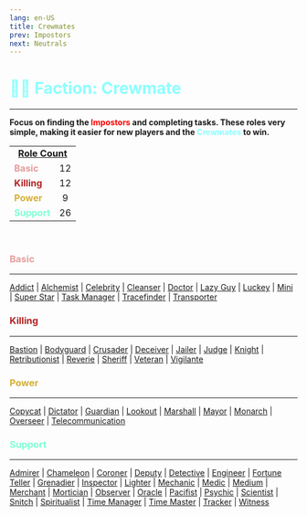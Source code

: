 ```yaml
---
lang: en-US
title: Crewmates
prev: Impostors
next: Neutrals
---
```


# <font color="#8cffff">👨‍🚀 <b>Faction: Crewmate</b></font> <Badge text="Total: 59" type="tip" vertical="middle"/>
---

<b>Focus on finding the <font color=red>Impostors</font> and completing tasks. These roles very simple, making it easier for new players and the <font color=#8cffff>Crewmates</font> to win.</b>

<table>
<tr>
<td colspan="2" align="center"><b><u>Role Count</u></b></td>
</tr>
<tr>
<td><font color=#e69c9c><b>Basic</b></font></td>
<td align="center">12</td>
</tr>

<tr>
<td><font color=#b22222><b>Killing</b></font></td>
<td align="center">12</td>
</tr>

<tr>
<td><font color=#d4af37><b>Power</b></font></td>
<td align="center">9</td>
</tr>

<tr>
<td><font color=#7fffd4><b>Support</b></font></td>
<td align="center">26</td>
</tr>

</table>
<br>

### <font color=#e69c9c><b>Basic</b></font>
---
[Addict](/options/Crewmates/Basic/Addict.html) | [Alchemist](/options/Crewmates/Basic/Alchemist.html) | [Celebrity](/options/Crewmates/Basic/Celebrity.html) | [Cleanser](/options/Crewmates/Basic/Cleanser.html) | [Doctor](/options/Crewmates/Basic/Doctor.html) | [Lazy Guy](/options/Crewmates/Basic/LazyGuy.html) | [Luckey](/options/Crewmates/Basic/Luckey.html) | [Mini](/options/Crewmates/Basic/Mini.html) | [Super Star](/options/Crewmates/Basic/SuperStar.html) | [Task Manager](/options/Crewmates/Basic/TaskManager.html) | [Tracefinder](/options/Crewmates/Basic/Tracefinder.html) | [Transporter](/options/Crewmates/Basic/Transporter.html)
<br>

### <font color=#b22222><b>Killing</b></font>
---
[Bastion](/options/Crewmates/Killing/Bastion.html) | [Bodyguard](/options/Crewmates/Killing/Bodyguard.html) | [Crusader](/options/Crewmates/Killing/Crusader.html) | [Deceiver](/options/Crewmates/Killing/Deceiver.html) | [Jailer](/options/Crewmates/Killing/Jailer.html) | [Judge](/options/Crewmates/Killing/Judge.html) | [Knight](/options/Crewmates/Killing/Knight.html) | [Retributionist](/options/Crewmates/Killing/Retributionist.html) | [Reverie](/options/Crewmates/Killing/Reverie.html) | [Sheriff](/options/Crewmates/Killing/Sheriff.html) | [Veteran](/options/Crewmates/Killing/Veteran.html) | [Vigilante](/options/Crewmates/Killing/Vigilante.html)
<br>

### <font color=#d4af37><b>Power</b></font>
---
[Copycat](/options/Crewmates/Power/Copycat.html) | [Dictator](/options/Crewmates/Power/Dictator.html) | [Guardian](/options/Crewmates/Power/Guardian.html) | [Lookout](/options/Crewmates/Power/Lookout.html) | [Marshall](/options/Crewmates/Power/Marshall.html) | [Mayor](/options/Crewmates/Power/Mayor.html) | [Monarch](/options/Crewmates/Power/Monarch.html) | [Overseer](/options/Crewmates/Power/Overseer.html) | [Telecommunication](/options/Crewmates/Power/Telecommunication.html)
<br>

### <font color=#7fffd4><b>Support</b></font>
---
[Admirer](/options/Crewmates/Support/Admirer.html) | [Chameleon](/options/Crewmates/Support/Chameleon.html) | [Coroner](/options/Crewmates/Support/Coroner.html) | [Deputy](/options/Crewmates/Support/Deputy.html) | [Detective](/options/Crewmates/Support/Detective.html) | [Engineer](/options/Crewmates/Support/Engineer.html) | [Fortune Teller](/options/Crewmates/Support/FortuneTeller.html) | [Grenadier](/options/Crewmates/Support/Grenadier.html) | [Inspector](/options/Crewmates/Support/Inspector.html) | [Lighter](/options/Crewmates/Support/Lighter.html) | [Mechanic](/options/Crewmates/Support/Mechanic.html) | [Medic](/options/Crewmates/Support/Medic.html) | [Medium](/options/Crewmates/Support/Medium.html) | [Merchant](/options/Crewmates/Support/Merchant.html) | [Mortician](/options/Crewmates/Support/Mortician.html) | [Observer](/options/Crewmates/Support/Observer.html) | [Oracle](/options/Crewmates/Support/Oracle.html) | [Pacifist](/options/Crewmates/Support/Pacifist.html) | [Psychic](/options/Crewmates/Support/Psychic.html) | [Scientist](/options/Crewmates/Support/Scientist.html) | [Snitch](/options/Crewmates/Support/Snitch.html) | [Spiritualist](/options/Crewmates/Support/Spiritualist.html) | [Time Manager](/options/Crewmates/Support/TimeManager.html) | [Time Master](/options/Crewmates/Support/TimeMaster.html) | [Tracker](/options/Crewmates/Support/Tracker.html) | [Witness](/options/Crewmates/Support/Witness.html)
<br>